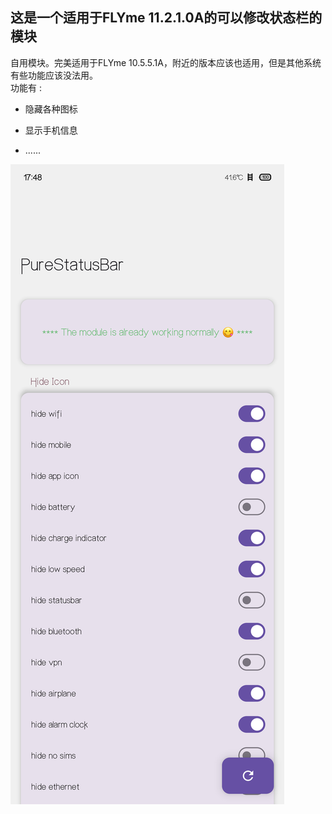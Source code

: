 ## 这是一个适用于FLYme 11.2.1.0A的可以修改状态栏的模块

自用模块。完美适用于FLYme 10.5.5.1A，附近的版本应该也适用，但是其他系统有些功能应该没法用。  
功能有 :

+ 隐藏各种图标

+ 显示手机信息

+ ......

![show](./show.png)
